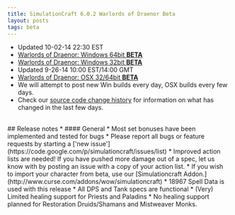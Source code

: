 ```yaml
---
title: SimulationCraft 6.0.2 Warlords of Draenor Beta
layout: posts
tags: beta
---
```

* Updated 10-02-14 22:30 EST
* [Warlords of Draenor: Windows 64bit **BETA** ](http://downloads.simulationcraft.org/simc-602-alpha-win64-10-02-e12ce4c.zip)
* [Warlords of Draenor: Windows 32bit **BETA** ](http://downloads.simulationcraft.org/simc-602-alpha-win32-10-02-e12ce4c.zip)
* Updated 9-26-14 10:00 EST/14:00 GMT
* [Warlords of Draenor: OSX 32/64bit **BETA** ](http://downloads.simulationcraft.org/simc-602-1-alpha-osx-x86-09-26-1407184.dmg)
* We will attempt to post new Win builds every day, OSX builds every few days.
* Check our [source code change history](https://code.google.com/p/simulationcraft/source/list?name=wod) for information on what has changed in the last few days.
<br>
## Release notes
* #### General
    * Most set bonuses have been implemented and tested for bugs
    * Please report all bugs or feature requests by starting a ['new issue'](https://code.google.com/p/simulationcraft/issues/list)
    * Improved action lists are needed! If you have pushed more damage out of a spec, let us know with by posting an issue with a copy of your action list. 
    * If you wish to import your character from beta, use our [Simulationcraft Addon.](http://www.curse.com/addons/wow/simulationcraft)
    * 18967 Spell Data is used with this release
	* All DPS and Tank specs are functional
	* (Very) Limited healing support for Priests and Paladins
	* No healing support planned for Restoration Druids/Shamans and Mistweaver Monks.